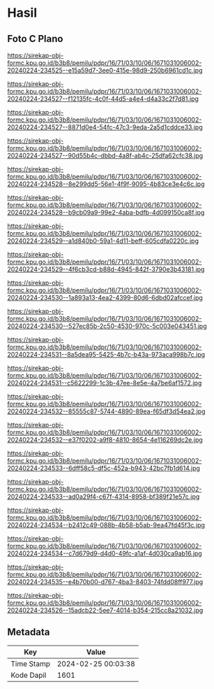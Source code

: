# Hasil

## Foto C Plano

https://sirekap-obj-formc.kpu.go.id/b3b8/pemilu/pdpr/16/71/03/10/06/1671031006002-20240224-234525--e15a59d7-3ee0-415e-98d9-250b6961cd1c.jpg

https://sirekap-obj-formc.kpu.go.id/b3b8/pemilu/pdpr/16/71/03/10/06/1671031006002-20240224-234527--f12135fc-4c0f-44d5-a4e4-d4a33c2f7d81.jpg

https://sirekap-obj-formc.kpu.go.id/b3b8/pemilu/pdpr/16/71/03/10/06/1671031006002-20240224-234527--8871d0e4-54fc-47c3-9eda-2a5d1cddce33.jpg

https://sirekap-obj-formc.kpu.go.id/b3b8/pemilu/pdpr/16/71/03/10/06/1671031006002-20240224-234527--90d55b4c-dbbd-4a8f-ab4c-25dfa62cfc38.jpg

https://sirekap-obj-formc.kpu.go.id/b3b8/pemilu/pdpr/16/71/03/10/06/1671031006002-20240224-234528--8e299dd5-56e1-4f9f-9095-4b83ce3e4c6c.jpg

https://sirekap-obj-formc.kpu.go.id/b3b8/pemilu/pdpr/16/71/03/10/06/1671031006002-20240224-234528--b9cb09a9-99e2-4aba-bdfb-4d099150ca8f.jpg

https://sirekap-obj-formc.kpu.go.id/b3b8/pemilu/pdpr/16/71/03/10/06/1671031006002-20240224-234529--a1d840b0-59a1-4d11-beff-605cdfa0220c.jpg

https://sirekap-obj-formc.kpu.go.id/b3b8/pemilu/pdpr/16/71/03/10/06/1671031006002-20240224-234529--4f6cb3cd-b88d-4945-842f-3790e3b43181.jpg

https://sirekap-obj-formc.kpu.go.id/b3b8/pemilu/pdpr/16/71/03/10/06/1671031006002-20240224-234530--1a893a13-4ea2-4399-80d6-6dbd02afccef.jpg

https://sirekap-obj-formc.kpu.go.id/b3b8/pemilu/pdpr/16/71/03/10/06/1671031006002-20240224-234530--527ec85b-2c50-4530-970c-5c003e043451.jpg

https://sirekap-obj-formc.kpu.go.id/b3b8/pemilu/pdpr/16/71/03/10/06/1671031006002-20240224-234531--8a5dea95-5425-4b7c-b43a-973aca998b7c.jpg

https://sirekap-obj-formc.kpu.go.id/b3b8/pemilu/pdpr/16/71/03/10/06/1671031006002-20240224-234531--c5622299-1c3b-47ee-8e5e-4a7be6af1572.jpg

https://sirekap-obj-formc.kpu.go.id/b3b8/pemilu/pdpr/16/71/03/10/06/1671031006002-20240224-234532--85555c87-5744-4890-89ea-f65df3d54ea2.jpg

https://sirekap-obj-formc.kpu.go.id/b3b8/pemilu/pdpr/16/71/03/10/06/1671031006002-20240224-234532--e37f0202-a9f8-4810-8654-4e116269dc2e.jpg

https://sirekap-obj-formc.kpu.go.id/b3b8/pemilu/pdpr/16/71/03/10/06/1671031006002-20240224-234533--6dff58c5-df5c-452a-b943-42bc7fb1d614.jpg

https://sirekap-obj-formc.kpu.go.id/b3b8/pemilu/pdpr/16/71/03/10/06/1671031006002-20240224-234533--ad0a29f4-c67f-4314-8958-bf389f21e57c.jpg

https://sirekap-obj-formc.kpu.go.id/b3b8/pemilu/pdpr/16/71/03/10/06/1671031006002-20240224-234534--b2412c49-088b-4b58-b5ab-9ea47fd45f3c.jpg

https://sirekap-obj-formc.kpu.go.id/b3b8/pemilu/pdpr/16/71/03/10/06/1671031006002-20240224-234534--c7d679d9-d4d0-49fc-a1af-4d030ca9ab16.jpg

https://sirekap-obj-formc.kpu.go.id/b3b8/pemilu/pdpr/16/71/03/10/06/1671031006002-20240224-234535--e4b70b00-d767-4ba3-8403-74fdd08ff977.jpg

https://sirekap-obj-formc.kpu.go.id/b3b8/pemilu/pdpr/16/71/03/10/06/1671031006002-20240224-234526--15adcb22-5ee7-4014-b354-215cc8a21032.jpg


## Metadata

| Key        | Value               |
| ---------- | ------------------- |
| Time Stamp | 2024-02-25 00:03:38 |
| Kode Dapil | 1601                |




